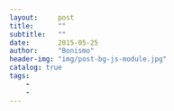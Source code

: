 ```yaml
---
layout:     post
title:      ""
subtitle:   ""
date:       2015-05-25
author:     "Bonismo"
header-img: "img/post-bg-js-module.jpg"
catalog: true
tags:
    -
    -
---
```


